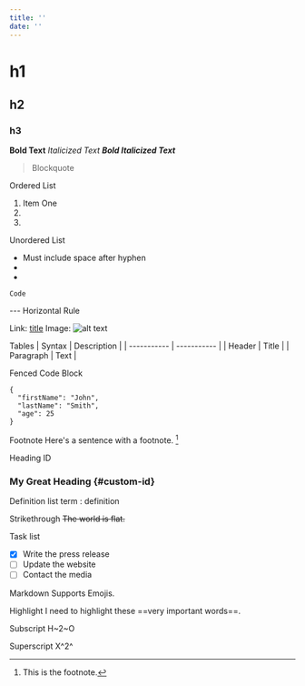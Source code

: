 ```yaml
---
title: ''
date: ''
---
```


# h1
## h2
### h3
**Bold Text**
*Italicized Text*
***Bold Italicized Text***

> Blockquote

Ordered List
1. Item One
2. 
3. 

Unordered List
- Must include space after hyphen
- 
- 

`Code`

--- Horizontal Rule

Link:  [title](Https://somewhere.com)
Image: ![alt text](image.png)

Tables
| Syntax | Description |
| ----------- | ----------- |
| Header | Title |
| Paragraph | Text | 

Fenced Code Block
```
{
  "firstName": "John",
  "lastName": "Smith",
  "age": 25
}
``` 

Footnote
Here's a sentence with a footnote. [^1]

[^1]: This is the footnote. 

Heading ID
### My Great Heading {#custom-id}

Definition list
term
: definition

Strikethrough
~~The world is flat.~~

Task list
- [x] Write the press release
- [ ] Update the website
- [ ] Contact the media 

Markdown Supports Emojis.

Highlight
I need to highlight these ==very important words==. 

Subscript
H~2~O

Superscript
X^2^